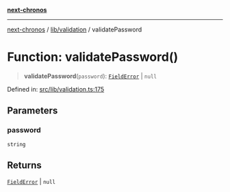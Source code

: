 [**next-chronos**](../../../README.md)

***

[next-chronos](../../../README.md) / [lib/validation](../README.md) / validatePassword

# Function: validatePassword()

> **validatePassword**(`password`): [`FieldError`](../type-aliases/FieldError.md) \| `null`

Defined in: [src/lib/validation.ts:175](https://github.com/Bababum95/next-chronos/blob/41860730c8dd12c16699269e1eee86402c8d1a9f/src/lib/validation.ts#L175)

## Parameters

### password

`string`

## Returns

[`FieldError`](../type-aliases/FieldError.md) \| `null`
